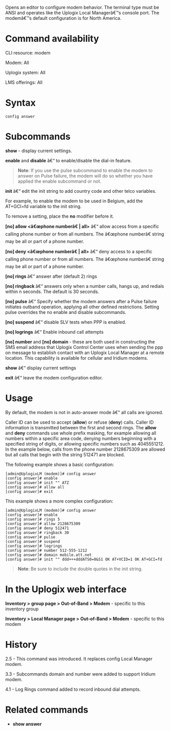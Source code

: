 <!-- 5.4 -->

Opens an editor to configure modem behavior. The terminal type must be ANSI and operates like the Uplogix Local Managerâ€™s console port. The modemâ€™s default configuration is for North America.

# Command availability

CLI resource: modem

Modem: All

Uplogix system: All

LMS offerings: All

# Syntax 

```
config answer
```

# Subcommands 

**show** - display current settings.

**enable** and **disable** â€“ to enable/disable the dial-in feature.

> **Note**: If you use the pulse subcommand to enable the modem to answer on Pulse failure, the modem will do so whether you have applied the enable subcommand or not.

**init <modem init string>** â€“ edit the init string to add country code and other telco variables. 

For example, to enable the modem to be used in Belgium, add the AT+GCI=fd variable to the init string.

To remove a setting, place the **no** modifier before it.

**[no] allow <â€œphone numberâ€ | all>** â€“ allow access from a specific calling phone number or from all numbers. The â€œphone numberâ€ string may be all or part of a phone number.

**[no] deny <â€œphone numberâ€ | all>** â€“ deny access to a specific calling phone number or from all numbers. The â€œphone numberâ€ string may be all or part of a phone number.

**[no] rings <n>** â€“  answer after (default 2) rings

**[no] ringback <n>** â€“ answers only when a number calls, hangs up, and redials within n seconds. The default is 30 seconds.

**[no] pulse** â€“ Specify whether the modem answers after a Pulse failure initiates outband operation, applying all other defined restrictions. Setting pulse overrides the no enable and disable subcommands.

**[no] suspend** â€“ disable SLV tests when PPP is enabled.

**[no] logrings** â€“ Enable inbound call attempts

**[no] number <Local Manager phone number>** and **[no] domain <SMS domain name>** - these are both used in constructing the SMS email address that Uplogix Control Center uses when sending the ppp on message to establish contact with an Uplogix Local Manager at a remote location. This capability is available for cellular and Iridium modems.

**show** â€“ display current settings

**exit** â€“ leave the modem configuration editor.

# Usage 

By default, the modem is not in auto-answer mode â€“ all calls are ignored.

Caller ID can be used to accept (**allow**) or refuse (**deny**) calls. Caller ID information is transmitted between the first and second rings. The **allow** and **deny** commands use whole prefix masking, for example allowing all numbers within a specific area code, denying numbers beginning with a specified string of digits, or allowing specific numbers such as 4045551212. In the example below, calls from the phone number 2128675309 are allowed but all calls that begin with the string 512471 are blocked. 

The following example shows a basic configuration:

```
[admin@UplogixLM (modem)]# config answer
[config answer]# enable
[config answer]# init "" ATZ
[config answer]# allow all
[config answer]# exit
```
This example shows a more complex configuration:

```
[admin@UplogixLM (modem)]# config answer
[config answer]# enable
[config answer]# rings 5
[config answer]# allow 2128675309
[config answer]# deny 512471
[config answer]# ringback 30
[config answer]# pulse
[config answer]# suspend
[config answer]# logrings
[config answer]# number 512-555-1212
[config answer]# domain mobile.att.net
[config answer]# init "" ddd+++dddATS0=0&S1 OK AT+VCID=1 OK AT+GCI=fd
```

> **Note**: Be sure to include the double quotes in the init string. 
 
# In the Uplogix web interface

**Inventory > group page > Out-of-Band > Modem** - specific to this inventory group

**Inventory > Local Manager page > Out-of-Band > Modem** - specific to this modem

# History 

2.5 - This command was introduced. It replaces config Local Manager modem.

3.3 - Subcommands domain and number were added to support Iridium modem.

4.1 - Log Rings command added to record inbound dial attempts.

# Related commands 
 
- **show answer**
